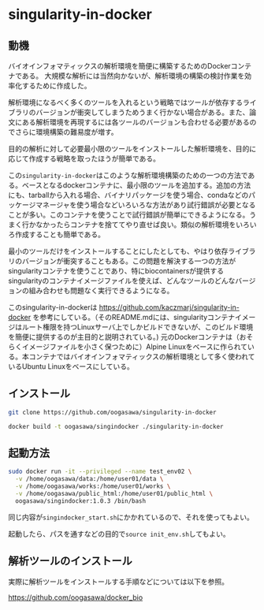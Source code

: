 # singularity-in-docker

## 動機

バイオインフォマティックスの解析環境を簡便に構築するためのDockerコンテナである。
大規模な解析には当然向かないが、解析環境の構築の検討作業を効率化するために作成した。


解析環境になるべく多くのツールを入れるという戦略ではツールが依存するライブラリのバージョンが衝突してしまうためうまく行かない場合がある。また、論文にある解析環境を再現するには各ツールのバージョンも合わせる必要があるのでさらに環境構築の難易度が増す。

目的の解析に対して必要最小限のツールをインストールした解析環境を、目的に応じて作成する戦略を取ったほうが簡単である。

この`singularity-in-docker`はこのような解析環境構築のための一つの方法である。ベースとなるdockerコンテナに、最小限のツールを追加する。追加の方法にも、tarballから入れる場合、バイナリパッケージを使う場合、condaなどのパッケージマネージャを使う場合などいろいろな方法があり試行錯誤が必要となることが多い。このコンテナを使うことで試行錯誤が簡単にできるようになる。うまく行かなかったらコンテナを捨ててやり直せば良い。類似の解析環境をいろいろ作成することも簡単である。


最小のツールだけをインストールすることにしたとしても、やはり依存ライブラリのバージョンが衝突することもある。この問題を解決する一つの方法がsingularityコンテナを使うことであり、特にbiocontainersが提供するsingularityのコンテナイメージファイルを使えば、どんなツールのどんなバージョンの組み合わせも問題なく実行できるようになる。

このsingularity-in-dockerは https://github.com/kaczmarj/singularity-in-docker を参考にしている。（そのREADME.mdには、singularityコンテナイメージはルート権限を持つLinuxサーバ上でしかビルドできないが、このビルド環境を簡便に提供するのが主目的と説明されている。) 元のDockerコンテナは（おそらくイメージファイルを小さく保つために）Alpine Linuxをベースに作られている。本コンテナではバイオインフォマティックスの解析環境として多く使われているUbuntu Linuxをベースにしている。

## インストール

```bash
git clone https://github.com/oogasawa/singularity-in-docker

docker build -t oogasawa/singindocker ./singularity-in-docker
```


## 起動方法


```bash
sudo docker run -it --privileged --name test_env02 \
  -v /home/oogasawa/data:/home/user01/data \
  -v /home/oogasawa/works:/home/user01/works \
  -v /home/oogasawa/public_html:/home/user01/public_html \
  oogasawa/singindocker:1.0.3 /bin/bash
```

同じ内容が`singindocker_start.sh`にかかれているので、それを使ってもよい。

起動したら、パスを通すなどの目的で`source init_env.sh`してもよい。


## 解析ツールのインストール


実際に解析ツールをインストールする手順などについては以下を参照。

https://github.com/oogasawa/docker_bio


## 
